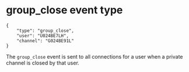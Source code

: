 # group_close event type

    {
        "type": "group_close",
        "user": "U024BE7LH",
        "channel": "G024BE91L"
    }

The `group_close` event is sent to all connections for a user when a private
channel is closed by that user.
